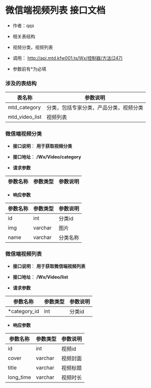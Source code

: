 # 微信端视频列表 接口文档

+ 作者：qqs

+ 相关表结构

+ 视频分类，视频列表

+ 调用： http://api.mtd.kfw001.ts/Wx/控制器/方法(247)

+ 参数前有*为必填

### 涉及的表结构

|  表名称  |  参数说明 |
| --------- |  ------- |
| mtd_category | 分类，包括专家分类，产品分类，视频分类 |
| mtd_video_list | 视频列表 |



### 微信端视频分类

+ __接口说明__： __用于获取视频分类__

+ __接口地址__： __/Wx/Video/category__

+ __请求参数__

|  参数名称  | 参数类型 | 参数说明 |
| --------- | -------- | ------- |


+ __响应参数__

|  参数名称  | 参数类型 | 参数说明 |
| --------- | -------- | ------- |
| id | int | 分类id |
| img | varchar | 图片 |
| name | varchar | 分类名称 |



### 微信端视频列表

+ __接口说明__： __用于获取微信端视频列表__

+ __接口地址__： __/Wx/Video/list__

+ __请求参数__

|  参数名称  | 参数类型 | 参数说明 |
| --------- | -------- | ------- |
| *category_id | int | 分类id |

+ __响应参数__

|  参数名称  | 参数类型 | 参数说明 |
| --------- | -------- | ------- |
| id | int | 视频id |
| cover | varchar | 视频封面 |
| title | varchar | 视频标题 |
| long_time | varchar | 视频时长 |